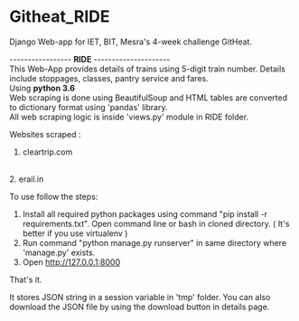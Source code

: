# Githeat_RIDE
Django Web-app for IET, BIT, Mesra's 4-week challenge GitHeat.

----------------- <b>RIDE</b> ---------------------
<br>
This Web-App provides details of trains using 5-digit train number. Details include stoppages, classes, pantry service and fares. 
<br>
Using <b>python 3.6</b>
<br>
Web scraping is done using BeautifulSoup and HTML tables are converted to dictionary format using 'pandas' library.
<br>
All web scraping logic is inside 'views.py' module in RIDE folder.
<br>

Websites scraped :
<br>
1. cleartrip.com
<br>
2. erail.in
<br>

To use follow the steps:

1) Install all required python packages using command "pip install -r requirements.txt". Open command line or bash in cloned directory.
( It's better if you use virtualenv )
2) Run command "python manage.py runserver" in same directory where 'manage.py' exists.
3) Open http://127.0.0.1:8000

That's it.

It stores JSON string in a session variable in 'tmp' folder. You can also download the JSON file by using the 
download button in details page.
